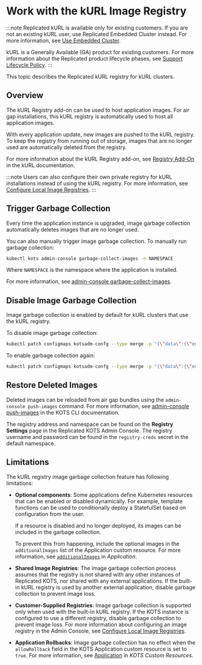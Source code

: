 # Work with the kURL Image Registry

:::note
Replicated kURL is available only for existing customers. If you are not an existing kURL user, use Replicated Embedded Cluster instead. For more information, see [Use Embedded Cluster](/vendor/embedded-overview).

kURL is a Generally Available (GA) product for existing customers. For more information about the Replicated product lifecycle phases, see [Support Lifecycle Policy](/vendor/policies-support-lifecycle).
:::

This topic describes the Replicated kURL registry for kURL clusters.

## Overview

The kURL Registry add-on can be used to host application images. For air gap installations, this kURL registry is automatically used to host all application images.

With every application update, new images are pushed to the kURL registry.
To keep the registry from running out of storage, images that are no longer used are automatically deleted from the registry.

For more information about the kURL Registry add-on, see [Registry Add-On](https://kurl.sh/docs/add-ons/registry) in the kURL documentation.

:::note
Users can also configure their own private registry for kURL installations instead of using the kURL registry. For more information, see [Configure Local Image Registries](/enterprise/image-registry-settings).
:::

## Trigger Garbage Collection

Every time the application instance is upgraded, image garbage collection automatically deletes images that are no longer used.

You can also manually trigger image garbage collection. To manually run garbage collection:

```bash
kubectl kots admin-console garbage-collect-images -n NAMESPACE
```
Where `NAMESPACE` is the namespace where the application is installed.

For more information, see [admin-console garbage-collect-images](/reference/kots-cli-admin-console-garbage-collect-images/).

## Disable Image Garbage Collection

Image garbage collection is enabled by default for kURL clusters that use the kURL registry.

To disable image garbage collection:

```bash
kubectl patch configmaps kotsadm-confg --type merge -p "{\"data\":{\"enable-image-deletion\":\"false\"}}"
```

To enable garbage collection again:
```bash
kubectl patch configmaps kotsadm-confg --type merge -p "{\"data\":{\"enable-image-deletion\":\"true\"}}"
```

## Restore Deleted Images

Deleted images can be reloaded from air gap bundles using the `admin-console push-images` command. For more information, see [admin-console push-images](/reference/kots-cli-admin-console-push-images/) in the KOTS CLI documentation.

The registry address and namespace can be found on the **Registry Settings** page in the Replicated KOTS Admin Console.
The registry username and password can be found in the `registry-creds` secret in the default namespace.

## Limitations

The kURL registry image garbage collection feature has following limitations:

* **Optional components**: Some applications define Kubernetes resources that can be enabled or disabled dynamically. For example, template functions can be used to conditionally deploy a StatefulSet based on configuration from the user.

   If a resource is disabled and no longer deployed, its images can be included in the garbage collection.

   To prevent this from happening, include the optional images in the `additionalImages` list of the Application custom resource. For more information, see [`additionalImages`](/reference/custom-resource-application#additionalimages) in _Application_.

* **Shared Image Registries**: The image garbage collection process assumes that the registry is not shared with any other instances of Replicated KOTS, nor shared with any external applications. If the built-in kURL registry is used by another external application, disable garbage collection to prevent image loss.

* **Customer-Supplied Registries**: Image garbage collection is supported only when used with the built-in kURL registry. If the KOTS instance is configured to use a different registry, disable garbage collection to prevent image loss. For more information about configuring an image registry in the Admin Console, see [Configure Local Image Registries](/enterprise/image-registry-settings).

* **Application Rollbacks**: Image garbage collection has no effect when the `allowRollback` field in the KOTS Application custom resource is set to `true`. For more information, see [Application](/reference/custom-resource-application) in _KOTS Custom Resources_.